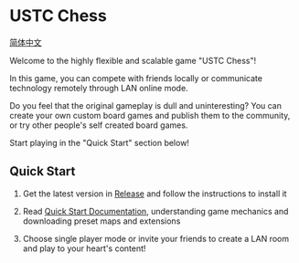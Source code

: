 # USTC Chess

[简体中文](README.zh_CN.md)

Welcome to the highly flexible and scalable game "USTC Chess"!

In this game, you can compete with friends locally or communicate technology remotely through LAN online mode.

Do you feel that the original gameplay is dull and uninteresting? You can create your own custom board games and publish them to the community, or try other people's self created board games.

Start playing in the "Quick Start" section below!

## Quick Start

1. Get the latest version in [Release](https://github.com/USTC-XeF2/USTCchess/releases/latest) and follow the instructions to install it

2. Read [Quick Start Documentation](https://github.com/USTC-XeF2/USTCchess/wiki/quick-start), understanding game mechanics and downloading preset maps and extensions

3. Choose single player mode or invite your friends to create a LAN room and play to your heart's content!
